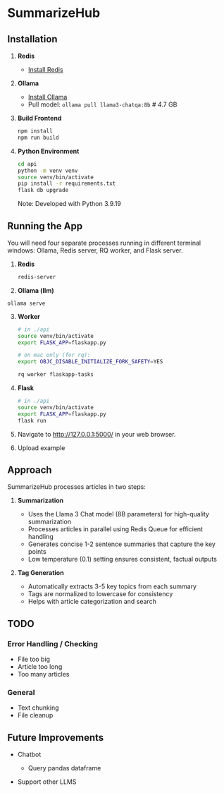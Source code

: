 # SummarizeHub

## Installation

1. **Redis**

   - [Install Redis](https://redis.io/docs/latest/operate/oss_and_stack/install/install-redis/)

2. **Ollama**

   - [Install Ollama](https://ollama.com/)
   - Pull model: `ollama pull llama3-chatqa:8b` # 4.7 GB

3. **Build Frontend**

   ```bash
   npm install
   npm run build
   ```

4. **Python Environment**

   ```bash
   cd api
   python -m venv venv
   source venv/bin/activate
   pip install -r requirements.txt
   flask db upgrade
   ```

   Note: Developed with Python 3.9.19

## Running the App

You will need four separate processes running in different terminal windows: Ollama, Redis server, RQ worker, and Flask server.

1. **Redis**

   ```bash
   redis-server
   ```

2. **Ollama (llm)**

`ollama serve`

3. **Worker**

   ```bash
   # in ./api
   source venv/bin/activate
   export FLASK_APP=flaskapp.py

   # on mac only (for rq):
   export OBJC_DISABLE_INITIALIZE_FORK_SAFETY=YES

   rq worker flaskapp-tasks
   ```

4. **Flask**

   ```bash
   # in ./api
   source venv/bin/activate
   export FLASK_APP=flaskapp.py
   flask run
   ```

5. Navigate to http://127.0.0.1:5000/ in your web browser.

6. Upload example

## Approach

SummarizeHub processes articles in two steps:

1. **Summarization**

   - Uses the Llama 3 Chat model (8B parameters) for high-quality summarization
   - Processes articles in parallel using Redis Queue for efficient handling
   - Generates concise 1-2 sentence summaries that capture the key points
   - Low temperature (0.1) setting ensures consistent, factual outputs

2. **Tag Generation**
   - Automatically extracts 3-5 key topics from each summary
   - Tags are normalized to lowercase for consistency
   - Helps with article categorization and search

## TODO

### Error Handling / Checking

- File too big
- Article too long
- Too many articles

### General

- Text chunking
- File cleanup

## Future Improvements

- Chatbot

  - Query pandas dataframe

- Support other LLMS
